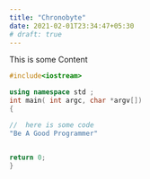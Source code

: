 ```yaml
---
title: "Chronobyte"
date: 2021-02-01T23:34:47+05:30
# draft: true
---
```


This is some Content 
``` C++ 
#include<iostream>

using namespace std ;
int main( int argc, char *argv[])
{

//  here is some code 
"Be A Good Programmer"


return 0;
}

```
